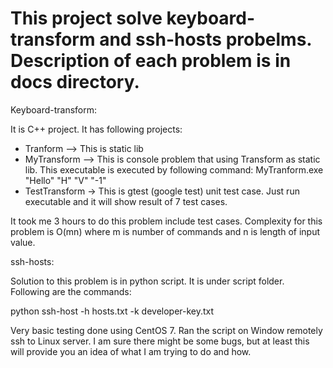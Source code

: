 # This project solve keyboard-transform and ssh-hosts probelms. Description of each problem is in docs directory.
Keyboard-transform:

It is C++ project. It has following projects:
- Tranform --> This is static lib
- MyTransform --> This is console problem that using Transform as static lib. This executable is executed by following command:
   MyTranform.exe "Hello" "H" "V" "-1"
 - TestTransform -> This is gtest (google test) unit test case. Just run executable and it will show result of 7 test cases.
 
 It took me 3 hours to do this problem include test cases.
 Complexity for this problem is O(mn) where m is number of commands and n is length of input value.
 
 ssh-hosts:
 
Solution to this problem is in python script. It is under script folder. Following are the commands:

python ssh-host -h hosts.txt -k developer-key.txt

Very basic testing done using CentOS 7. Ran the script on Window remotely ssh to Linux server. I am sure there might be some bugs, but
at least this will provide you an idea of what I am trying to do and how.
